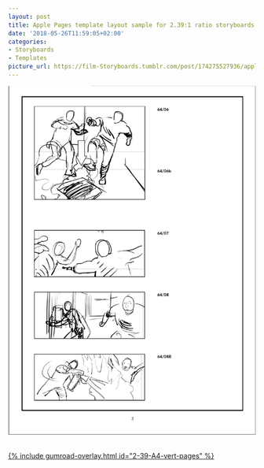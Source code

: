 ```yaml
---
layout: post
title: Apple Pages template layout sample for 2.39:1 ratio storyboards
date: '2018-05-26T11:59:05+02:00'
categories:
- Storyboards
- Templates
picture_url: https://film-Storyboards.tumblr.com/post/174275527936/apple-pagestemplate-layout-sample
---
```

<a href="https://gum.co/2-39-A4-vert-pages"><img src="/images/picture_p9chuhDTsZ1s6ptp7o1_1280.png"/><br/><br/>

{% include gumroad-overlay.html id="2-39-A4-vert-pages" %}
